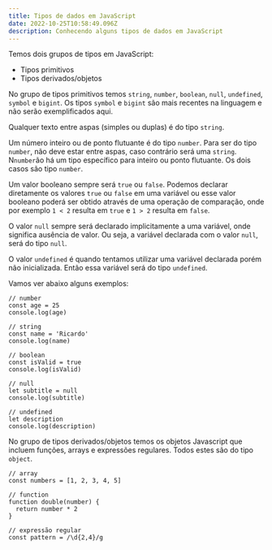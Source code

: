```yaml
---
title: Tipos de dados em JavaScript
date: 2022-10-25T10:58:49.096Z
description: Conhecendo alguns tipos de dados em JavaScript
---
```

T﻿emos dois grupos de tipos em JavaScript:

* T﻿ipos primitivos
* T﻿ipos derivados/objetos

N﻿o grupo de tipos primitivos temos `string`, `number`, `boolean`, `null`, `undefined`, `symbol` e `bigint`. Os tipos `symbol` e `bigint` são mais recentes na linguagem e não serão exemplificados aqui.

Qualquer texto entre aspas (simples ou duplas) é do tipo `string`.

U﻿m número inteiro ou de ponto flutuante é do tipo `number`. Para ser do tipo `number`, não deve estar entre aspas, caso contrário será uma `string`. N`number`ão há um tipo específico para inteiro ou ponto flutuante. Os dois casos são tipo `number`.

U﻿m valor booleano sempre será `true` ou `false`. Podemos declarar diretamente os valores `true` ou `false` em uma variável ou esse valor booleano poderá ser obtido através de uma operação de comparação, onde por exemplo `1 < 2` resulta em `true` e `1 > 2` resulta em `false`.

O valor `null` sempre será declarado implicitamente a uma variável, onde significa ausência de valor. Ou seja, a variável declarada com o valor `null`, será do tipo `null`.

O valor `undefined` é quando tentamos utilizar uma variável declarada porém não inicializada. Então essa variável será do tipo `undefined`.

V﻿amos ver abaixo alguns exemplos:

```
// number
const age = 25
console.log(age)

// string
const name = 'Ricardo'
console.log(name)

// boolean
const isValid = true
console.log(isValid)

// null
let subtitle = null
console.log(subtitle)

// undefined
let description
console.log(description)
```

N﻿o grupo de tipos derivados/objetos temos os objetos Javascript que incluem funções, arrays e expressões regulares. Todos estes são do tipo `object`.

```
// array
const numbers = [1, 2, 3, 4, 5]

// function
function double(number) {
  return number * 2
}

// expressão regular
const pattern = /\d{2,4}/g
```